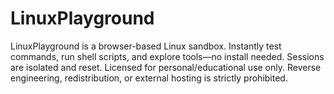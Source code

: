 # LinuxPlayground
LinuxPlayground is a browser-based Linux sandbox. Instantly test commands, run shell scripts, and explore tools—no install needed. Sessions are isolated and reset. Licensed for personal/educational use only. Reverse engineering, redistribution, or external hosting is strictly prohibited.
